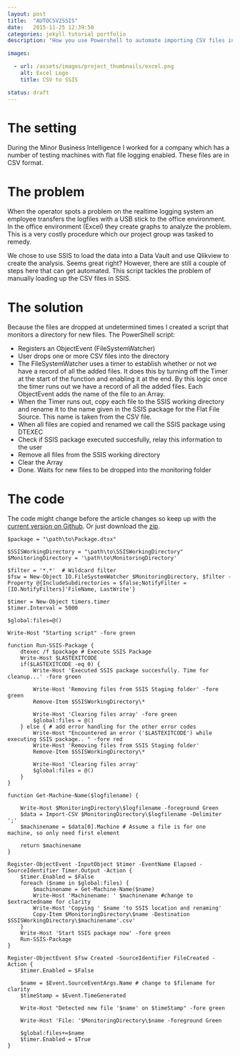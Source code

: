```yaml
---
layout: post
title:  "AUTOCSV2SSIS"
date:   2015-11-25 12:39:50
categories: jekyll tutorial portfolio
description: "How you use Powershell to automate importing CSV files into SSIS. A quick description and a look into the code"

images:

  - url: /assets/images/project_thumbnails/excel.png
    alt: Excel Logo
    title: CSV to SSIS

status: draft
---
```


# The setting

During the Minor Business Intelligence I worked for a company which has a number of testing machines with flat file logging enabled. These files are in CSV format.

# The problem

When the operator spots a problem on the realtime logging system an employee transfers the logfiles with a USB stick to the office environment. In the office environment (Excel) they create graphs to analyze the problem. This is a very costly procedure which our project group was tasked to remedy. 

We chose to use SSIS to load the data into a Data Vault and use Qlikview to create the analysis. Seems great right? However, there are still a couple of steps here that can get automated. This script tackles the problem of manually loading up the CSV files in SSIS. 

# The solution

Because the files are dropped at undetermined times I created a script that monitors a directory for new files. The PowerShell script:

- Registers an ObjectEvent (FileSystemWatcher)
- User drops one or more CSV files into the directory
- The FileSystemWatcher uses a timer to establish whether or not we have a record of all the added files. It does this by turning off the Timer at the start of the function and enabling it at the end. By this logic once the timer runs out we have a record of all the added files. Each ObjectEvent adds the name of the file to an Array.
- When the Timer runs out, copy each file to the SSIS working directory and rename it to the name given in the SSIS package for the Flat File Source. This name is taken from the CSV file.
- When all files are copied and renamed we call the SSIS package using DTEXEC
- Check if SSIS package executed succesfully, relay this information to the user
- Remove all files from the SSIS working directory
- Clear the Array
- Done. Waits for new files to be dropped into the monitoring folder

# The code

The code might change before the article changes so keep up with the [current version on Github](https://github.com/midasvo/AUTOCSV2SSIS). Or just download the [zip](https://github.com/midasvo/AUTOCSV2SSIS/archive/master.zip).


	$package = "\path\to\Package.dtsx"

	$SSISWorkingDirectory = "\path\to\SSISWorkingDirectory"
	$MonitoringDirectory = '\path\to\MonitoringDirectory'

	$filter = '*.*'  # Wildcard filter                        
	$fsw = New-Object IO.FileSystemWatcher $MonitoringDirectory, $filter -Property @{IncludeSubdirectories = $false;NotifyFilter = [IO.NotifyFilters]'FileName, LastWrite'} 

	$timer = New-Object timers.timer
	$timer.Interval = 5000

	$global:files=@()

	Write-Host "Starting script" -fore green

	function Run-SSIS-Package {
	    dtexec /f $package # Execute SSIS Package
	    Write-Host $LASTEXITCODE
	    if($LASTEXITCODE -eq 0) {
	        Write-Host 'Executed SSIS package succesfully. Time for cleanup...' -fore green

	        Write-Host 'Removing files from SSIS Staging folder' -fore green
	        Remove-Item $SSISWorkingDirectory\*
	        
	        Write-Host 'Clearing files array' -fore green
	        $global:files = @()
	    } else { # add error handling for the other error codes
	        Write-Host "Encountered an error ('$LASTEXITCODE') while executing SSIS package.. " -fore red
	        Write-Host 'Removing files from SSIS Staging folder'
	        Remove-Item $SSISWorkingDirectory\*
	        
	        Write-Host 'Clearing files array'
	        $global:files = @()
	    }
	}

	function Get-Machine-Name($logfilename) {

	    Write-Host $MonitoringDirectory\$logfilename -foreground Green
	    $data = Import-CSV $MonitoringDirectory\$logfilename -Delimiter ';'
	    $machinename = $data[0].Machine # Assume a file is for one machine, so only need first element

	    return $machinename
	}

	Register-ObjectEvent -InputObject $timer -EventName Elapsed -SourceIdentifier Timer.Output -Action {
	    $timer.Enabled = $False
	    foreach ($name in $global:files) {
	        $machinename = Get-Machine-Name($name)
	        Write-Host 'Machinename: ' $machinename #change to $extractedname for clarity
	        Write-Host 'Copying ' $name 'to SSIS location and renaming'
	        Copy-Item $MonitoringDirectory\$name -Destination $SSISWorkingDirectory\$machinename'.csv'
	    }
	    Write-Host 'Start SSIS package now' -fore green
	    Run-SSIS-Package
	}

	Register-ObjectEvent $fsw Created -SourceIdentifier FileCreated -Action { 
	    $timer.Enabled = $False

	    $name = $Event.SourceEventArgs.Name # change to $filename for clarity
	    $timeStamp = $Event.TimeGenerated 

	    Write-Host "Detected new file '$name' on $timeStamp" -fore green 

	    Write-Host 'File: '$MonitoringDirectory\$name -foreground Green    
	    
	    $global:files+=$name
	    $timer.Enabled = $True
	} 

